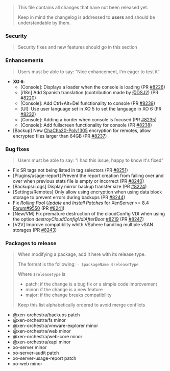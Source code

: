 > This file contains all changes that have not been released yet.
>
> Keep in mind the changelog is addressed to **users** and should be
> understandable by them.

### Security

> Security fixes and new features should go in this section

### Enhancements

> Users must be able to say: “Nice enhancement, I'm eager to test it”

- **XO 6**:
  - [Console]: Displays a loader when the console is loading (PR [#8226](https://github.com/vatesfr/xen-orchestra/pull/8226))
  - [i18n] Add Spanish translation (contribution made by [@DSJ2](https://github.com/DSJ2)) (PR [#8220](https://github.com/vatesfr/xen-orchestra/pull/8220))
  - [Console]: Add Ctrl+Alt+Del functionality to console (PR [#8239](https://github.com/vatesfr/xen-orchestra/pull/8239))
  - [UI]: Use user language set in XO 5 to set the language in XO 6 (PR [#8232](https://github.com/vatesfr/xen-orchestra/pull/8232))
  - [Console]: Adding a border when console is focused (PR [#8235](https://github.com/vatesfr/xen-orchestra/pull/8235))
  - [Console]: Add fullscreen functionality for console (PR [#8238](https://github.com/vatesfr/xen-orchestra/pull/8238))
- [Backup] New [ChaCha20-Poly1305](https://en.wikipedia.org/wiki/ChaCha20-Poly1305) encryption for remotes, allow encrypted files larger than 64GB (PR [#8237](https://github.com/vatesfr/xen-orchestra/pull/8237))

### Bug fixes

> Users must be able to say: “I had this issue, happy to know it's fixed”

- Fix SR tags not being listed in tag selectors (PR [#8251](https://github.com/vatesfr/xen-orchestra/pull/8251))
- [Plugins/usage-report] Prevent the report creation from failing over and over when previous stats file is empty or incorrect (PR [#8240](https://github.com/vatesfr/xen-orchestra/pull/8240))
- [Backups/Logs] Display mirror backup transfer size (PR [#8224](https://github.com/vatesfr/xen-orchestra/pull/8224))
- [Settings/Remotes] Only allow using encryption when using data block storage to prevent errors during backups (PR [#8244](https://github.com/vatesfr/xen-orchestra/pull/8244))
- Fix _Rolling Pool Update_ and _Install Patches_ for XenServer >= 8.4 [Forum#9550](https://xcp-ng.org/forum/topic/9550/xenserver-8-patching/27?_=1736774010376) (PR [#8241](https://github.com/vatesfr/xen-orchestra/pull/8241))
- [New/VM] Fix premature destruction of the cloudConfig VDI when using the option _destroyCloudConfigVdiAfterBoot_ [#8219](https://github.com/vatesfr/xen-orchestra/issues/8219) (PR [#8247](https://github.com/vatesfr/xen-orchestra/pull/8247))
- [V2V] Improve compatiblity whith VSphere handling multiple vSAN storages (PR [#8243](https://github.com/vatesfr/xen-orchestra/pull/8243))

### Packages to release

> When modifying a package, add it here with its release type.
>
> The format is the following: `- $packageName $releaseType`
>
> Where `$releaseType` is
>
> - patch: if the change is a bug fix or a simple code improvement
> - minor: if the change is a new feature
> - major: if the change breaks compatibility
>
> Keep this list alphabetically ordered to avoid merge conflicts

<!--packages-start-->

- @xen-orchestra/backups patch
- @xen-orchestra/fs minor
- @xen-orchestra/vmware-explorer minor
- @xen-orchestra/web minor
- @xen-orchestra/web-core minor
- @xen-orchestra/xapi minor
- xo-server minor
- xo-server-audit patch
- xo-server-usage-report patch
- xo-web minor

<!--packages-end-->
